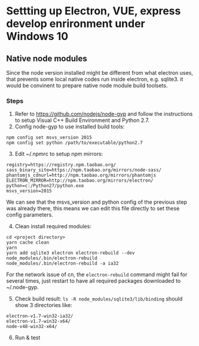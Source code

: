 Settting up Electron, VUE, express develop enrironment under Windows 10
=======================================================================

Native node modules
-------------------
Since the node version installed might be different from what electron uses, that prevents some local native codes run inside electron, e.g. sqlite3. it would be convinent to prepare native node module build toolsets.

### Steps

1. Refer to https://github.com/nodejs/node-gyp and follow the instructions to setup Visual C++ Build Environment and Python 2.7.
2. Config node-gyp to use installed build tools:
```
npm config set msvs_version 2015
npm config set python /path/to/executable/python2.7
```
3. Edit ~/.npmrc to setup npm mirrors:
```
registry=https://registry.npm.taobao.org/
sass_binary_site=https://npm.taobao.org/mirrors/node-sass/
phantomjs_cdnurl=http://npm.taobao.org/mirrors/phantomjs
ELECTRON_MIRROR=http://npm.taobao.org/mirrors/electron/
python=c:/Python27/python.exe
msvs_version=2015
```
We can see that the msvs_version and python config of the previous step was already there, this means we can edit this file directly to set these config parameters.

4. Clean install required modules:
```
cd <project directory>
yarn cache clean
yarn
yarn add sqlite3 electron electron-rebuild --dev
node_modules/.bin/electron-rebuild
node_modules/.bin/electron-rebuild -a ia32
```
For the network issue of cn, the `electron-rebuild` command might fail for several times, just restart to have all required packages downloaded to ~/.node-gyp.

5. Check build result: `ls -R node_modules/sqlite3/lib/binding` should show 3 directories like:
```
electron-v1.7-win32-ia32/
electron-v1.7-win32-x64/
node-v48-win32-x64/
```
6. Run & test